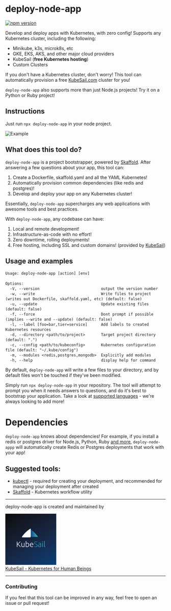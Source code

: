 # **deploy-node-app**

[![npm version](https://img.shields.io/npm/v/deploy-node-app.svg?style=flat-square)](https://www.npmjs.com/package/deploy-node-app)

Develop and deploy apps with Kubernetes, with zero config! Supports any Kubernetes cluster, including the following:

- Minikube, k3s, microk8s, etc
- GKE, EKS, AKS, and other major cloud providers
- KubeSail (**free Kubernetes hosting**)
- Custom Clusters

If you don't have a Kubernetes cluster, don't worry! This tool can automatically provision a free [KubeSail.com](https://kubesail.com) cluster for you!

`deploy-node-app` also supports more than just Node.js projects! Try it on a Python or Ruby project!

## Instructions

Just run `npx deploy-node-app` in your node project.

![Example](https://github.com/kubesail/deploy-node-app/raw/master/docs/terminal-example-1.svg?sanitize=true)

## What does this tool do?

`deploy-node-app` is a project bootstrapper, powered by [Skaffold](https://github.com/GoogleContainerTools/skaffold). After answering a few questions about your app, this tool can:

1. Create a Dockerfile, skaffold.yaml and all the YAML Kubernetes!
2. Automatically provision common dependencies (like redis and postgres)!
3. Develop and deploy your app on any Kubernetes cluster!

Essentially, `deploy-node-app` supercharges any web applications with awesome tools and best practices.

With `deploy-node-app`, any codebase can have:

1. Local and remote development!
2. Infrastructure-as-code with no effort!
3. Zero downtime, rolling deployments!
4. Free hosting, including SSL and custom domains! (provided by [KubeSail](https://kubesail.com))

## Usage and examples

```
Usage: deploy-node-app [action] [env]

Options:
  -V, --version                           output the version number
  -w, --write                             Write files to project (writes out Dockerfile, skaffold.yaml, etc) (default: false)
  -u, --update                            Update existing files (default: false)
  -f, --force                             Dont prompt if possible (implies --write and --update) (default: false)
  -l, --label [foo=bar,tier=service]      Add labels to created Kubernetes resources
  -d, --directory <path/to/project>       Target project directory (default: ".")
  -c, --config <path/to/kubeconfig>       Kubernetes configuration file (default: "~/.kube/config")
  -m, --modules <redis,postgres,mongodb>  Explicitly add modules
  -h, --help                              display help for command
```

By default, `deploy-node-app` will write a few files to your directory, and by default files won't be touched if they've been modified.

Simply run `npx deploy-node-app` in your repository. The tool will attempt to prompt you when it needs answers to questions, and do it's best to bootstrap your application. Take a look at [supported languages](https://github.com/kubesail/deploy-node-app/tree/master/src/languages) - we're always looking to add more!

# Dependencies

`deploy-node-app` knows about dependencies! For example, if you install a redis or postgres driver for Node.js, Python, Ruby [and more](https://github.com/kubesail/deploy-node-app/tree/master/src/languages), `deploy-node-appp` will automatically create Redis or Postgres deployments that work with your app!

## Suggested tools:

- [kubectl](https://kubernetes.io/docs/tasks/tools/install-kubectl/) - required for creating your deployment, and recommended for managing your deployment after created
- [Skaffold](https://skaffold.dev/docs/install/) - Kubernetes workflow utility

---

deploy-node-app is created and maintained by

[<img src="docs/kubesail-logo.png" alt="Kubesail" width="160">
<br/>
KubeSail - Kubernetes for Human Beings](https://kubesail.com)

---

### Contributing

If you feel that this tool can be improved in any way, feel free to open an issue or pull request!
